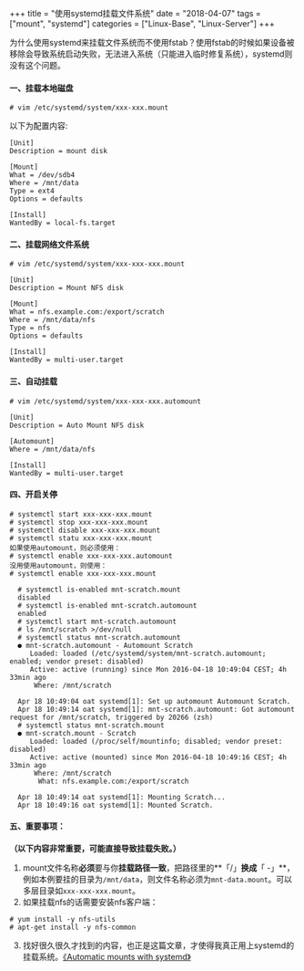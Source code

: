 +++
title = "使用systemd挂载文件系统"
date = "2018-04-07"
tags = ["mount", "systemd"]
categories = ["Linux-Base", "Linux-Server"]
+++

为什么使用systemd来挂载文件系统而不使用fstab？使用fstab的时候如果设备被移除会导致系统启动失败，无法进入系统（只能进入临时修复系统），systemd则没有这个问题。

#### 一、挂载本地磁盘


```shell
# vim /etc/systemd/system/xxx-xxx.mount
```

以下为配置内容:

```shell
[Unit]
Description = mount disk

[Mount]
What = /dev/sdb4
Where = /mnt/data
Type = ext4
Options = defaults

[Install]
WantedBy = local-fs.target
```

#### 二、挂载网络文件系统

```shell
# vim /etc/systemd/system/xxx-xxx-xxx.mount
```

```shell
[Unit]
Description = Mount NFS disk

[Mount]
What = nfs.example.com:/export/scratch
Where = /mnt/data/nfs
Type = nfs
Options = defaults

[Install]
WantedBy = multi-user.target
```

#### 三、自动挂载

```shell
# vim /etc/systemd/system/xxx-xxx-xxx.automount
```

```shell
[Unit]
Description = Auto Mount NFS disk

[Automount]
Where = /mnt/data/nfs

[Install]
WantedBy = multi-user.target
```

#### 四、开启关停

```shell
# systemctl start xxx-xxx-xxx.mount
# systemctl stop xxx-xxx-xxx.mount
# systemctl disable xxx-xxx-xxx.mount
# systemctl statu xxx-xxx-xxx.mount
如果使用automount，则必须使用：
# systemctl enable xxx-xxx-xxx.automount
没用使用automount，则使用：
# systemctl enable xxx-xxx-xxx.mount
```

```shell
  # systemctl is-enabled mnt-scratch.mount
  disabled
  # systemctl is-enabled mnt-scratch.automount                               
  enabled
  # systemctl start mnt-scratch.automount                                     
  # ls /mnt/scratch >/dev/null
  # systemctl status mnt-scratch.automount
  ● mnt-scratch.automount - Automount Scratch
     Loaded: loaded (/etc/systemd/system/mnt-scratch.automount; enabled; vendor preset: disabled)
     Active: active (running) since Mon 2016-04-18 10:49:04 CEST; 4h 33min ago
      Where: /mnt/scratch

  Apr 18 10:49:04 oat systemd[1]: Set up automount Automount Scratch.
  Apr 18 10:49:14 oat systemd[1]: mnt-scratch.automount: Got automount request for /mnt/scratch, triggered by 20266 (zsh)
  # systemctl status mnt-scratch.mount
  ● mnt-scratch.mount - Scratch
     Loaded: loaded (/proc/self/mountinfo; disabled; vendor preset: disabled)
     Active: active (mounted) since Mon 2016-04-18 10:49:16 CEST; 4h 33min ago
      Where: /mnt/scratch
       What: nfs.example.com:/export/scratch

  Apr 18 10:49:14 oat systemd[1]: Mounting Scratch...
  Apr 18 10:49:16 oat systemd[1]: Mounted Scratch.
```

#### 五、重要事项：

**（以下内容非常重要，可能直接导致挂载失败。）**

1. mount文件名称**必须**要与你**挂载路径一致**，把路径里的**「/」**换成**「 -」**，例如本例要挂的目录为`/mnt/data`，则文件名称必须为`mnt-data.mount`。可以多层目录如`xxx-xxx-xxx.mount`。
2. 如果挂载nfs的话需要安装nfs客户端：

```shell
# yum install -y nfs-utils
# apt-get install -y nfs-common
```
3. 找好很久很久才找到的内容，也正是这篇文章，才使得我真正用上systemd的挂载系统。[《Automatic mounts with systemd》](https://blog.tomecek.net/post/automount-with-systemd/)

